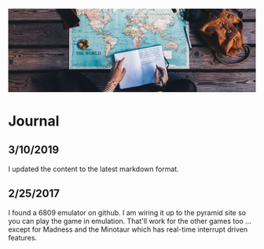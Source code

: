 ![Journal](../../img/journal.jpg)

# Journal

## 3/10/2019

I updated the content to the latest markdown format.


## 2/25/2017

I found a 6809 emulator on github. I am wiring it up to the pyramid site so you can
play the game in emulation. That'll work for the other games too ... except for
Madness and the Minotaur which has real-time interrupt driven features.